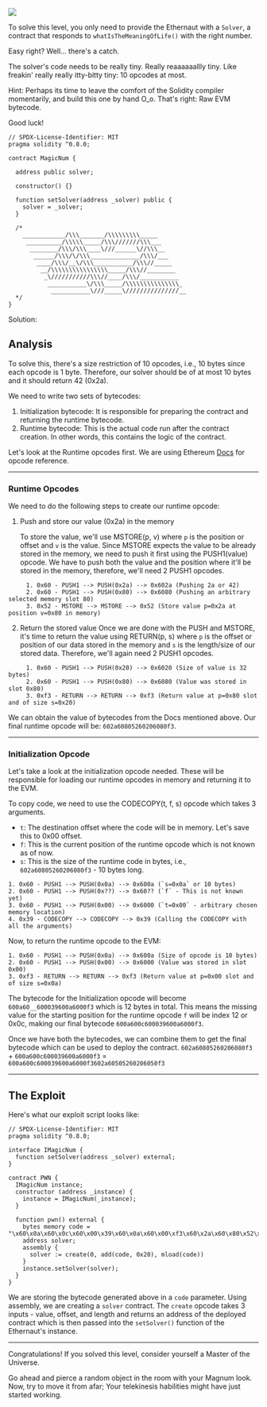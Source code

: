 ![](https://ethernaut.openzeppelin.com/imgs/BigLevel18.svg)

To solve this level, you only need to provide the Ethernaut with a `Solver`, a contract that responds to `whatIsTheMeaningOfLife()` with the right number.

Easy right? Well... there's a catch.

The solver's code needs to be really tiny. Really reaaaaaallly tiny. Like freakin' really really itty-bitty tiny: 10 opcodes at most.

Hint: Perhaps its time to leave the comfort of the Solidity compiler momentarily, and build this one by hand O_o. That's right: Raw EVM bytecode.

Good luck!

```sol
// SPDX-License-Identifier: MIT
pragma solidity ^0.8.0;

contract MagicNum {

  address public solver;

  constructor() {}

  function setSolver(address _solver) public {
    solver = _solver;
  }

  /*
    ____________/\\\_______/\\\\\\\\\_____        
     __________/\\\\\_____/\\\///////\\\___       
      ________/\\\/\\\____\///______\//\\\__      
       ______/\\\/\/\\\______________/\\\/___     
        ____/\\\/__\/\\\___________/\\\//_____    
         __/\\\\\\\\\\\\\\\\_____/\\\//________   
          _\///////////\\\//____/\\\/___________  
           ___________\/\\\_____/\\\\\\\\\\\\\\\_ 
            ___________\///_____\///////////////__
  */
}
```

Solution:
## Analysis

To solve this, there's a size restriction of 10 opcodes, i.e., 10 bytes since each opcode is 1 byte. Therefore, our solver should be of at most 10 bytes and it should return 42 (0x2a).

We need to write two sets of bytecodes:

1. Initialization bytecode: It is responsible for preparing the contract and returning the runtime bytecode.
2. Runtime bytecode: This is the actual code run after the contract creation. In other words, this contains the logic of the contract.

Let's look at the Runtime opcodes first. We are using Ethereum [Docs](https://ethereum.org/en/developers/docs/evm/opcodes) for opcode reference.

---

### Runtime Opcodes

We need to do the following steps to create our runtime opcode:

1. Push and store our value (0x2a) in the memory
    
    To store the value, we'll use MSTORE(p, v) where `p` is the position or offset and `v` is the value. Since MSTORE expects the value to be already stored in the memory, we need to push it first using the PUSH1(value) opcode. We have to push both the value and the position where it'll be stored in the memory, therefore, we'll need 2 PUSH1 opcodes.
    
```sol
     1. 0x60 - PUSH1 --> PUSH(0x2a) --> 0x602a (Pushing 2a or 42)
     2. 0x60 - PUSH1 --> PUSH(0x80) --> 0x6080 (Pushing an arbitrary selected memory slot 80)
     3. 0x52 - MSTORE --> MSTORE --> 0x52 (Store value p=0x2a at position v=0x80 in memory)
```
    
2) Return the stored value
    Once we are done with the PUSH and MSTORE, it's time to return the value using RETURN(p, s) where `p` is the offset or position of our data stored in the memory and `s` is the length/size of our stored data. Therefore, we'll again need 2 PUSH1 opcodes.

```sol
     1. 0x60 - PUSH1 --> PUSH(0x20) --> 0x6020 (Size of value is 32 bytes)
     2. 0x60 - PUSH1 --> PUSH(0x80) --> 0x6080 (Value was stored in slot 0x80)
     3. 0xf3 - RETURN --> RETURN --> 0xf3 (Return value at p=0x80 slot and of size s=0x20)
```
    

We can obtain the value of bytecodes from the Docs mentioned above. Our final runtime opcode will be: `602a60805260206080f3`.

---
### Initialization Opcode

Let's take a look at the initialization opcode needed. These will be responsible for loading our runtime opcodes in memory and returning it to the EVM.

To copy code, we need to use the CODECOPY(t, f, s) opcode which takes 3 arguments.

- `t`: The destination offset where the code will be in memory. Let's save this to 0x00 offset.
- `f`: This is the current position of the runtime opcode which is not known as of now.
- `s`: This is the size of the runtime code in bytes, i.e., `602a60805260206080f3` - 10 bytes long.

```sol
1. 0x60 - PUSH1 --> PUSH(0x0a) --> 0x600a (`s=0x0a` or 10 bytes)
2. 0x60 - PUSH1 --> PUSH(0x??) --> 0x60?? (`f` - This is not known yet)
3. 0x60 - PUSH1 --> PUSH(0x00) --> 0x6000 (`t=0x00` - arbitrary chosen memory location)
4. 0x39 - CODECOPY --> CODECOPY --> 0x39 (Calling the CODECOPY with all the arguments)
```

Now, to return the runtime opcode to the EVM:

```sol
1. 0x60 - PUSH1 --> PUSH(0x0a) --> 0x600a (Size of opcode is 10 bytes)
2. 0x60 - PUSH1 --> PUSH(0x00) --> 0x6000 (Value was stored in slot 0x00)
3. 0xf3 - RETURN --> RETURN --> 0xf3 (Return value at p=0x00 slot and of size s=0x0a)
```

The bytecode for the Initialization opcode will become `600a60__600039600a6000f3` which is 12 bytes in total. This means the missing value for the starting position for the runtime opcode `f` will be index 12 or 0x0c, making our final bytecode `600a600c600039600a6000f3`.

Once we have both the bytecodes, we can combine them to get the final bytecode which can be used to deploy the contract. `602a60805260206080f3` + `600a600c600039600a6000f3` = `600a600c600039600a6000f3602a60505260206050f3`

---

## The Exploit

Here's what our exploit script looks like:

```sol
// SPDX-License-Identifier: MIT
pragma solidity ^0.8.0;

interface IMagicNum {
  function setSolver(address _solver) external;
}

contract PWN {
  IMagicNum instance;
  constructor (address _instance) {
    instance = IMagicNum(_instance);
  }

  function pwn() external {
    bytes memory code = "\x60\x0a\x60\x0c\x60\x00\x39\x60\x0a\x60\x00\xf3\x60\x2a\x60\x80\x52\x60\x20\x60\x80\xf3";
    address solver;
    assembly {
      solver := create(0, add(code, 0x20), mload(code))
    }
    instance.setSolver(solver);
  }
}
```

We are storing the bytecode generated above in a `code` parameter. Using assembly, we are creating a `solver` contract. The `create` opcode takes 3 inputs - value, offset, and length and returns an address of the deployed contract which is then passed into the `setSolver()` function of the Ethernaut's instance.

___
Congratulations! If you solved this level, consider yourself a Master of the Universe.

Go ahead and pierce a random object in the room with your Magnum look. Now, try to move it from afar; Your telekinesis habilities might have just started working.